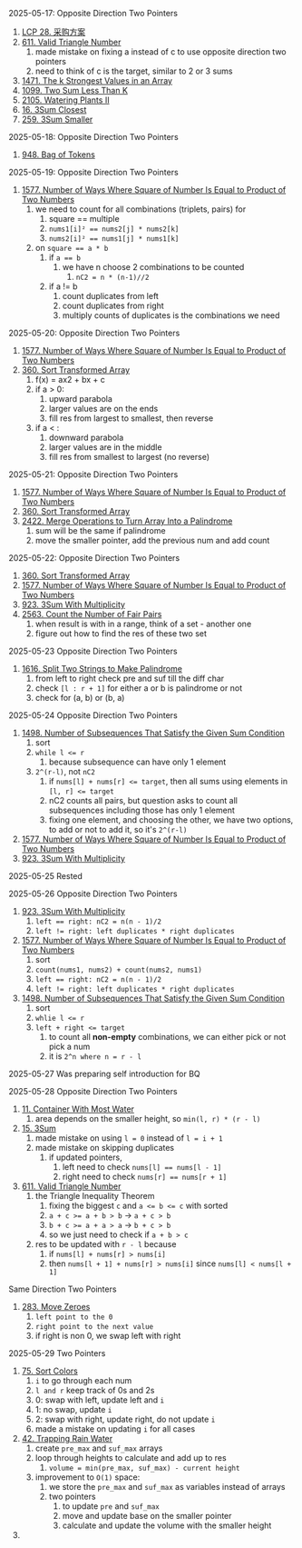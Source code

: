 2025-05-17:
Opposite Direction Two Pointers
1. [LCP 28. 采购方案](https://leetcode.cn/problems/4xy4Wx/)
2. [611. Valid Triangle Number](https://leetcode.com/problems/valid-triangle-number/)
	1. made mistake on fixing a instead of c to use opposite direction two pointers
	2. need to think of c is the target, similar to 2 or 3 sums
3. [1471. The k Strongest Values in an Array](https://leetcode.com/problems/the-k-strongest-values-in-an-array/)
4. [1099. Two Sum Less Than K](https://leetcode.com/problems/two-sum-less-than-k/)
5. [2105. Watering Plants II](https://leetcode.com/problems/watering-plants-ii/)
6. [16. 3Sum Closest](https://leetcode.com/problems/3sum-closest/)
7. [259. 3Sum Smaller](https://leetcode.com/problems/3sum-smaller/)

2025-05-18:
Opposite Direction Two Pointers
1. [948. Bag of Tokens](https://leetcode.com/problems/bag-of-tokens/)

2025-05-19:
Opposite Direction Two Pointers
1. [1577. Number of Ways Where Square of Number Is Equal to Product of Two Numbers](https://leetcode.com/problems/number-of-ways-where-square-of-number-is-equal-to-product-of-two-numbers/)
	1. we need to count for all combinations (triplets, pairs) for
		1. square == multiple
		2. `nums1[i]² == nums2[j] * nums2[k]`
		3. `nums2[i]² == nums1[j] * nums1[k]`
	2. on `square == a * b`
		1. if `a == b` 
			1. we have n choose 2 combinations to be counted
				1. `nC2 = n * (n-1)//2`
		2. if a != b
			1. count duplicates from left
			2. count duplicates from right
			3. multiply counts of duplicates is the combinations we need

2025-05-20:
Opposite Direction Two Pointers
1. [1577. Number of Ways Where Square of Number Is Equal to Product of Two Numbers](https://leetcode.com/problems/number-of-ways-where-square-of-number-is-equal-to-product-of-two-numbers/)
2. [360. Sort Transformed Array](https://leetcode.com/problems/sort-transformed-array/)
	1. f(x) = ax2 + bx + c
	2. if a > 0: 
		1. upward parabola
		2. larger values are on the ends
		3. fill res from largest to smallest, then reverse
	3. if a < :
		1. downward parabola
		2. larger values are in the middle
		3. fill res from smallest to largest (no reverse)

2025-05-21:
Opposite Direction Two Pointers
1. [1577. Number of Ways Where Square of Number Is Equal to Product of Two Numbers](https://leetcode.com/problems/number-of-ways-where-square-of-number-is-equal-to-product-of-two-numbers/)
2. [360. Sort Transformed Array](https://leetcode.com/problems/sort-transformed-array/)
3. [2422. Merge Operations to Turn Array Into a Palindrome](https://leetcode.com/problems/merge-operations-to-turn-array-into-a-palindrome/)
	1. sum will be the same if palindrome
	2. move the smaller pointer, add the previous num and add count

2025-05-22:
Opposite Direction Two Pointers
1. [360. Sort Transformed Array](https://leetcode.com/problems/sort-transformed-array/)
2. [1577. Number of Ways Where Square of Number Is Equal to Product of Two Numbers](https://leetcode.com/problems/number-of-ways-where-square-of-number-is-equal-to-product-of-two-numbers/)
3. [923. 3Sum With Multiplicity](https://leetcode.com/problems/3sum-with-multiplicity/)
4. [2563. Count the Number of Fair Pairs](https://leetcode.com/problems/count-the-number-of-fair-pairs/)
	1. when result is with in a range, think of a set - another one
	2. figure out how to find the res of these two set

2025-05-23
Opposite Direction Two Pointers
1. [1616. Split Two Strings to Make Palindrome](https://leetcode.com/problems/split-two-strings-to-make-palindrome/)
	1. from left to right check pre and suf till the diff char
	2. check `[l : r + 1]` for either a or b is palindrome or not
	3. check for (a, b) or (b, a)

2025-05-24
Opposite Direction Two Pointers
1. [1498. Number of Subsequences That Satisfy the Given Sum Condition](https://leetcode.com/problems/number-of-subsequences-that-satisfy-the-given-sum-condition/)
	1. sort
	2. `while l <= r`
		1. because subsequence can have only 1 element
	3. `2^(r-l)`, not `nC2`
		1. if `nums[l] + nums[r] <= target`, then all sums using elements in `[l, r] <= target`
		2. nC2 counts all pairs, but question asks to count all subsequences including those has only 1 element
		3. fixing one element, and choosing the other, we have two options, to add or not to add it, so it's `2^(r-l)`
2. [1577. Number of Ways Where Square of Number Is Equal to Product of Two Numbers](https://leetcode.com/problems/number-of-ways-where-square-of-number-is-equal-to-product-of-two-numbers/)
3. [923. 3Sum With Multiplicity](https://leetcode.com/problems/3sum-with-multiplicity/)

2025-05-25
Rested

2025-05-26
Opposite Direction Two Pointers
1. [923. 3Sum With Multiplicity](https://leetcode.com/problems/3sum-with-multiplicity/)
	1. `left == right: nC2 = n(n - 1)/2`
	2. `left != right: left duplicates * right duplicates`
2. [1577. Number of Ways Where Square of Number Is Equal to Product of Two Numbers](https://leetcode.com/problems/number-of-ways-where-square-of-number-is-equal-to-product-of-two-numbers/)
	1. sort
	2. `count(nums1, nums2) + count(nums2, nums1)`
	3.  `left == right: nC2 = n(n - 1)/2`
	4. `left != right: left duplicates * right duplicates`
3. [1498. Number of Subsequences That Satisfy the Given Sum Condition](https://leetcode.com/problems/number-of-subsequences-that-satisfy-the-given-sum-condition/)
	1. sort
	2. `whlie l <= r`
	3. `left + right <= target`
		1. to count all **non-empty** combinations, we can either pick or not pick a num
		2. it is `2^n where n = r - l`

2025-05-27
Was preparing self introduction for BQ

2025-05-28
Opposite Direction Two Pointers
1. [11. Container With Most Water](https://leetcode.com/problems/container-with-most-water/)
	1. area depends on the smaller height, so `min(l, r) * (r - l)`
2. [15. 3Sum](https://leetcode.com/problems/3sum/)
	1. made mistake on using `l = 0` instead of `l = i + 1`
	2. made mistake on skipping duplicates
		1. if updated pointers, 
			1. left need to check `nums[l] == nums[l - 1]`
			2. right need to check `nums[r] == nums[r + 1]`
3. [611. Valid Triangle Number](https://leetcode.com/problems/valid-triangle-number/)
	1. the Triangle Inequality Theorem
		1. fixing the biggest `c` and `a <= b <= c` with sorted
		2. `a + c >= a + b > b` -> `a + c > b`
		3. `b + c >= a + a > a` -> `b + c > b`
		4. so we just need to check if `a + b > c`
	2. res to be updated with `r - l` because
		1. if `nums[l] + nums[r] > nums[i]`
		2. then `nums[l + 1] + nums[r] > nums[i]` since `nums[l] < nums[l + 1]`

Same Direction Two Pointers
1. [283. Move Zeroes](https://leetcode.com/problems/move-zeroes/)
	1. `left point to the 0`
	2. `right point to the next value`
	3. if right is non 0, we swap left with right


2025-05-29
Two Pointers
1. [75. Sort Colors](https://leetcode.com/problems/sort-colors/)
	1. `i` to go through each num
	2. `l and r` keep track of 0s and 2s
	3. 0: swap with left, update left and `i`
	4. 1: no swap, update `i`
	5. 2: swap with right, update right, do not update `i`
	6. made a mistake on updating `i` for all cases
2. [42. Trapping Rain Water](https://leetcode.com/problems/trapping-rain-water/)
	1. create `pre_max` and `suf_max` arrays
	2. loop through heights to calculate and add up to res
		1. `volume = min(pre_max, suf_max) - current height`
	3. improvement to `O(1)` space:
		1. we store the `pre_max` and `suf_max` as variables instead of arrays
		2. two pointers 
			1. to update `pre` and `suf_max`
			2. move and update base on the smaller pointer
			3. calculate and update the volume with the smaller height
3. 